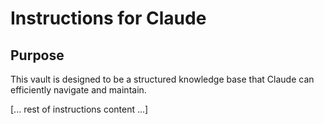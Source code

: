# Instructions for Claude

## Purpose
This vault is designed to be a structured knowledge base that Claude can efficiently navigate and maintain.

[... rest of instructions content ...]